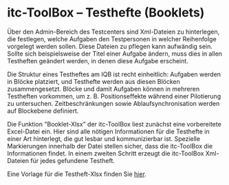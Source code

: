 ﻿# itc-ToolBox – Testhefte (Booklets)
Über den Admin-Bereich des Testcenters sind Xml-Dateien zu hinterlegen, die 
festlegen, welche Aufgaben den Testpersonen in welcher Reihenfolge 
vorgelegt werden sollen. Diese Dateien zu pflegen kann aufwändig sein. 
Sollte sich beispielsweise der Titel einer Aufgabe ändern, muss dies in allen 
Testheften geändert werden, in denen diese Aufgabe erscheint.

Die Struktur eines Testheftes am IQB ist recht einheitlich: Aufgaben werden 
in Blöcke platziert, und Testhefte werden aus diesen Blöcken zusammengesetzt. Blöcke 
und damit Aufgaben können in mehreren Testheften vorkommen, um z. B. Positionseffekte 
während einer Pilotierung zu untersuchen. Zeitbeschränkungen sowie Ablaufsynchronisation 
werden auf Blockebene definiert.

Die Funktion "Booklet-Xlsx" der itc-ToolBox liest zunächst eine vorbereitete 
Excel-Datei ein. Hier sind alle nötigen Informationen für die Testhefte in einer 
Art hinterlegt, die gut lesbar und kommunizierbar ist. Spezielle Markierungen innerhalb 
der Datei stellen sicher, dass die itc-ToolBox die Informationen findet. In einem 
zweiten Schritt erzeugt die itc-ToolBox Xml-Dateien für jedes gefundene Testheft.

Eine Vorlage für die Testheft-Xlsx finden Sie [hier](/Booklet-Template.xlsx).
